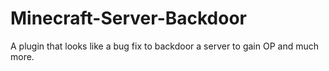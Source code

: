 # Minecraft-Server-Backdoor
A plugin that looks like a bug fix to backdoor a server to gain OP and much more.
